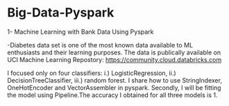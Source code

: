 # Big-Data-Pyspark

1- Machine Learning with Bank Data Using Pyspark

-Diabetes data set is one of the most known data available to ML enthusiasts and their learning purposes. The data is publically available on UCI Machine Learning Repostory: https://community.cloud.databricks.com

I focused only on four classifiers: i.) LogisticRegression, ii.) DecisionTreeClassifier, iii.) random forest. I share how to use StringIndexer, OneHotEncoder and VectorAssembler in pyspark. Secondly, I will be fitting the model using Pipeline.The accuracy I obtained for all three models is 1.
